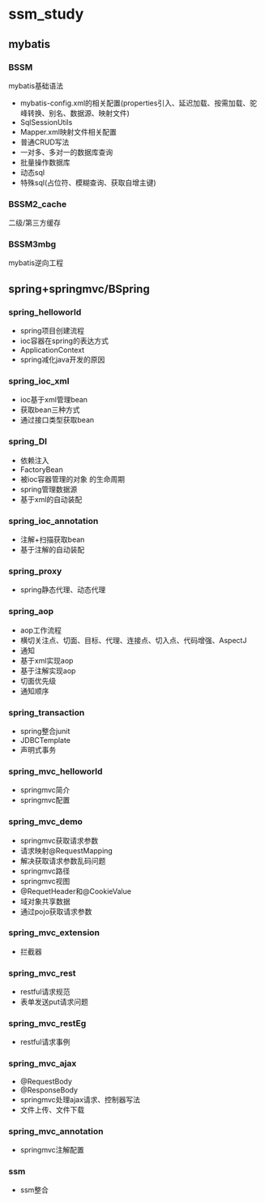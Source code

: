 # ssm_study
## mybatis  
### BSSM  
mybatis基础语法  
+ mybatis-config.xml的相关配置(properties引入、延迟加载、按需加载、驼峰转换、别名、数据源、映射文件)
+ SqlSessionUtils
+ Mapper.xml映射文件相关配置
+ 普通CRUD写法
+ 一对多、多对一的数据库查询
+ 批量操作数据库
+ 动态sql
+ 特殊sql(占位符、模糊查询、获取自增主键)
### BSSM2_cache
二级/第三方缓存
### BSSM3mbg  
mybatis逆向工程
## spring+springmvc/BSpring
### spring_helloworld
+ spring项目创建流程
+ ioc容器在spring的表达方式
+ ApplicationContext
+ spring减化java开发的原因
### spring_ioc_xml
+ ioc基于xml管理bean
+ 获取bean三种方式
+ 通过接口类型获取bean
### spring_DI
+ 依赖注入
+ FactoryBean
+ 被ioc容器管理的对象 的生命周期
+ spring管理数据源
+ 基于xml的自动装配
### spring_ioc_annotation
+ 注解+扫描获取bean
+ 基于注解的自动装配
### spring_proxy
+ spring静态代理、动态代理
### spring_aop
+ aop工作流程
+ 横切关注点、切面、目标、代理、连接点、切入点、代码增强、AspectJ
+ 通知
+ 基于xml实现aop
+ 基于注解实现aop
+ 切面优先级
+ 通知顺序
### spring_transaction
+ spring整合junit
+ JDBCTemplate
+ 声明式事务
### spring_mvc_helloworld
+ springmvc简介
+ springmvc配置
### spring_mvc_demo
+ springmvc获取请求参数
+ 请求映射@RequestMapping
+ 解决获取请求参数乱码问题
+ springmvc路径
+ springmvc视图
+ @RequetHeader和@CookieValue
+ 域对象共享数据
+ 通过pojo获取请求参数
### spring_mvc_extension
+ 拦截器
### spring_mvc_rest
+ restful请求规范
+ 表单发送put请求问题
### spring_mvc_restEg
+ restful请求事例
### spring_mvc_ajax
+ @RequestBody
+ @ResponseBody
+ springmvc处理ajax请求、控制器写法
+ 文件上传、文件下载
### spring_mvc_annotation
+ springmvc注解配置
### ssm
+ ssm整合
